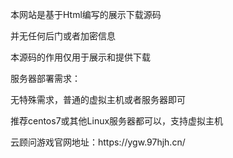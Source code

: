 本网站是基于Html编写的展示下载源码


<p>并无任何后门或者加密信息</p>
<p>本源码的作用仅用于展示和提供下载</p>

服务器部署需求：
<p>无特殊需求，普通的虚拟主机或者服务器即可</p>
<p>推荐centos7或其他Linux服务器都可以，支持虚拟主机</p>

<p>云顾问游戏官网地址：https://ygw.97hjh.cn/<p>
